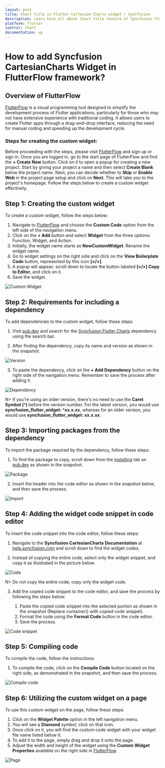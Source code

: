```yaml
---
layout: post
title: Chart title in Flutter Cartesian Charts widget | Syncfusion 
description: Learn here all about Chart title feature of Syncfusion Flutter Cartesian Charts (SfCartesianChart) widget and more.
platform: flutter
control: Chart
documentation: ug
---
```


# How to add Syncfusion CartesianCharts Widget in FlutterFlow framework?

## Overview of FlutterFlow

[FlutterFlow](https://app.flutterflow.io/) is a visual programming tool designed to simplify the development process of Flutter applications, particularly for those who may not have extensive experience with traditional coding. It allows users to create Flutter apps through a drag-and-drop interface, reducing the need for manual coding and speeding up the development cycle.

### Steps for creating the custom widget:

Before proceeding with the steps, please visit [FlutterFlow](https://app.flutterflow.io/) and sign up or sign in. Once you are logged in, go to the start page of FlutterFlow and find the **+ Create New** button. Click on it to open a popup for creating a new project. Start by giving your project a name and then select **Create Blank** below the project name. Next, you can decide whether to **Skip** or **Enable Web** in the project page setup and click on **Next**. This will take you to the project's homepage. Follow the steps below to create a custom widget effectively.

## Step 1: Creating the custom widget

To create a custom widget, follow the steps below:

1. Navigate to [FlutterFlow](https://app.flutterflow.io/) and choose the **Custom Code** option from the left side of the navigation menu.
2. Click on the **+ Add** button and select **Widget** from the three options: Function, Widget, and Action.
3. Initially, the widget name starts as **NewCustomWidget**. Rename the widget name.
4. Go to widget settings on the right side and click on the **View Boilerplate Code** button, represented by this icon **[</>]**.
5. A popup will appear; scroll down to locate the button labeled **[</>] Copy to Editor**, and click on it.
6. Save the widget.

![Custom Widget](images/how-to/custom-widget.png)

## Step 2: Requirements for including a dependency

To add dependencies to the custom widget, follow these steps:

1. Visit [pub.dev](https://pub.dev/) and search for the [Syncfusion Flutter Charts](https://pub.dev/packages/syncfusion_flutter_charts) dependency using the search bar.

2. After finding the dependency, copy its name and version as shown in the snapshot.

![Version](images/how-to/copy-version.png)

3. To paste the dependency, click on the **+ Add Dependency** button on the right side of the navigation menu. Remember to save the process after adding it.

![Dependency](images/how-to/dependency.png)

N> If you're using an older version, there's no need to use the **Caret Symbol (^)** before the version number. For the latest version, you would use **syncfusion_flutter_widget: ^xx.x.xx**, whereas for an older version, you would use **syncfusion_flutter_widget: xx.x.xx**.

## Step 3: Importing packages from the dependency

To import the package required by the dependency, follow these steps:

1. To find the package to copy, scroll down from the [installing](https://pub.dev/packages/syncfusion_flutter_charts/install) tab on [pub.dev](https://pub.dev/) as shown in the snapshot.

![Package](images/how-to/copy-package.png)

2. Insert the header into the code editor as shown in the snapshot below, and then save the process.

![Import](images/how-to/import-package-flutterflow.png)

## Step 4: Adding the widget code snippet in code editor

To insert the code snippet into the code editor, follow these steps:

1. Navigate to the **Syncfusion CartesianCharts Documentation** at [help.syncfusion.com](https://help.syncfusion.com/flutter/cartesian-charts/getting-started) and scroll down to find the widget codes.

2. Instead of copying the entire code, select only the widget snippet, and copy it as illustrated in the picture below.

![Code](images/how-to/code-snippet.png)
    
N> Do not copy the entire code; copy only the widget code.

3. Add the copied code snippet to the code editor, and save the process by following the steps below:

    1. Paste the copied code snippet into the selected portion as shown in the snapshot (Replace container() with copied code snippet).
    2. Format the code using the **Format Code** button in the code editor.
    3. Save the process.

![Code snippet](images/how-to/Adding-code-snippent.png)

## Step 5: Compiling code

To compile the code, follow the instructions:

1. To compile the code, click on the **Compile Code** button located on the right side, as demonstrated in the snapshot, and then save the process.

![Compile code](images/how-to/compile-code.png)

## Step 6: Utilizing the custom widget on a page

To use this custom widget on the page, follow these steps:

1. Click on the **Widget Palette** option in the left navigation menu.
2. You will see a **Diamond** symbol; click on that icon.
3. Once click on it, you will find the custom code widget with your widget file name listed below it.
4. To add it to the page, simply drag and drop it onto the page.
5. Adjust the width and height of the widget using the **Custom Widget Properties** available on the right side in [FlutterFlow](https://app.flutterflow.io/).

![Page](images/how-to/page.png)
